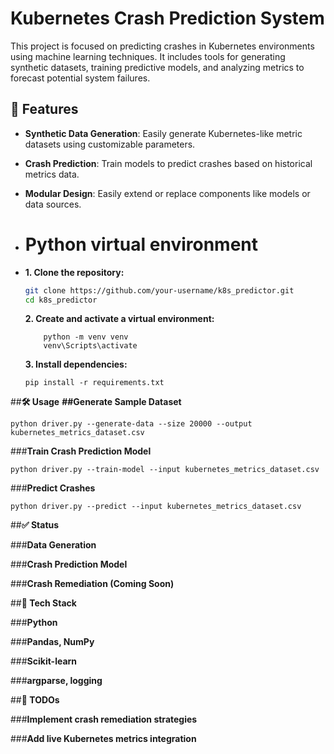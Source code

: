 # Kubernetes Crash Prediction System

This project is focused on predicting crashes in Kubernetes environments using machine learning techniques. It includes tools for generating synthetic datasets, training predictive models, and analyzing metrics to forecast potential system failures.

## 🚀 Features

- **Synthetic Data Generation**: Easily generate Kubernetes-like metric datasets using customizable parameters.
- **Crash Prediction**: Train models to predict crashes based on historical metrics data.
- **Modular Design**: Easily extend or replace components like models or data sources.

- # Python virtual environment
- **1. Clone the repository:**
   ```bash
   git clone https://github.com/your-username/k8s_predictor.git
   cd k8s_predictor
   ```
   **2. Create and activate a virtual environment:**
  ```
      python -m venv venv
      venv\Scripts\activate
  ```
   **3. Install dependencies:**
   ```
   pip install -r requirements.txt
   ```
##**🛠️ Usage**
  **##Generate Sample Dataset**
  ```
  python driver.py --generate-data --size 20000 --output kubernetes_metrics_dataset.csv
  ```
 ###**Train Crash Prediction Model**
 ```
python driver.py --train-model --input kubernetes_metrics_dataset.csv
```
###**Predict Crashes**
```
python driver.py --predict --input kubernetes_metrics_dataset.csv
```
##**✅ Status**

  ###**Data Generation**

  ###**Crash Prediction Model**

  ###**Crash Remediation (Coming Soon)**

##**🧠 Tech Stack**

  ###**Python**

  ###**Pandas, NumPy**

  ###**Scikit-learn**

  ###**argparse, logging**

##**📌 TODOs**

  ###**Implement crash remediation strategies**

  ###**Add live Kubernetes metrics integration**

